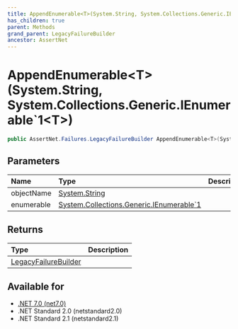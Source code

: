 ```yaml
---
title: AppendEnumerable<T>(System.String, System.Collections.Generic.IEnumerable`1<T>)
has_children: true
parent: Methods
grand_parent: LegacyFailureBuilder
ancestor: AssertNet
---
```

# AppendEnumerable&lt;T&gt;(System.String, System.Collections.Generic.IEnumerable`1&lt;T&gt;)

```csharp
public AssertNet.Failures.LegacyFailureBuilder AppendEnumerable<T>(System.String objectName, System.Collections.Generic.IEnumerable`1<T> enumerable);
```

## Parameters
| Name       | Type                                                                                                                                    | Description |
|:-----------|:----------------------------------------------------------------------------------------------------------------------------------------|:------------|
| objectName | [System.String](https://learn.microsoft.com/en-us/dotnet/api/system.string)                                                             |             |
| enumerable | [System.Collections.Generic.IEnumerable`1<T>](https://learn.microsoft.com/en-us/dotnet/api/system.collections.generic.ienumerable-1<t>) |             |


## Returns
| Type                                                                 | Description |
|:---------------------------------------------------------------------|:------------|
| [LegacyFailureBuilder](t_assertnet_failures_legacyfailurebuilder.md) |             |

## Available for
- [.NET 7.0 (net7.0)](https://versionsof.net/core/7.0/)
- .NET Standard 2.0 (netstandard2.0)
- .NET Standard 2.1 (netstandard2.1)
